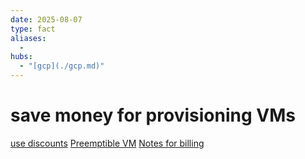 ```yaml
---
date: 2025-08-07
type: fact
aliases:
  -
hubs:
  - "[gcp](./gcp.md)"
---
```


# save money for provisioning VMs

[use discounts](./2025-08-07_use-discounts.md)
[Preemptible VM](./2025-07-21_Preemptible-VM.md)
[Notes for billing](./2025-07-21_Notes-for-billing.md)

